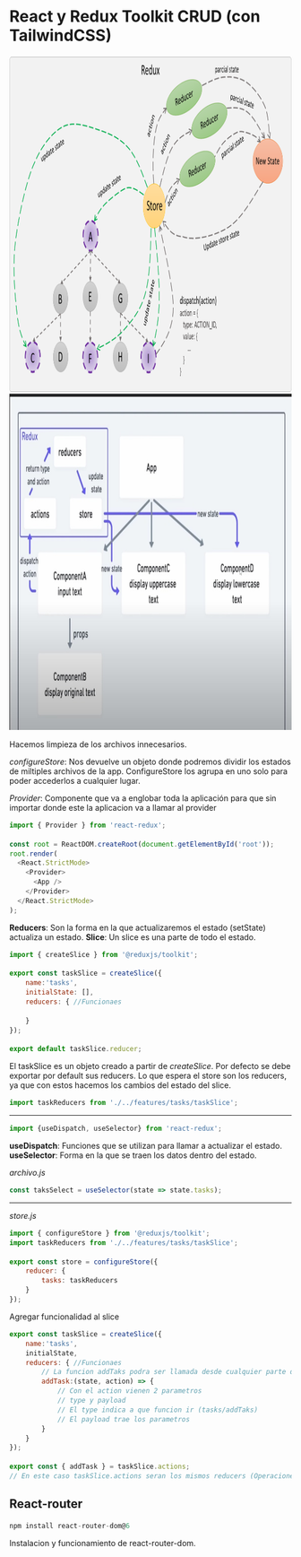 # React y Redux Toolkit CRUD (con TailwindCSS)

<img src="./src/assets/redux.png" style="width:650;height:600px;">
<img src="./src/assets/redux2.jpg" style="width:650;height:600px;">

Hacemos limpieza de los archivos innecesarios.

_configureStore_: Nos devuelve un objeto donde podremos dividir los estados de miltiples archivos de la app. ConfigureStore los agrupa en uno solo para poder accederlos a cualquier lugar.

_Provider_: Componente que va a englobar toda la aplicación para que sin importar donde este la aplicacion va a llamar al provider
```js
import { Provider } from 'react-redux';

const root = ReactDOM.createRoot(document.getElementById('root'));
root.render(
  <React.StrictMode>
    <Provider>
      <App />
    </Provider>
  </React.StrictMode>
);
```

__Reducers__: Son la forma en la que actualizaremos el estado (setState) actualiza un estado.
__Slice__: Un slice es una parte de todo el estado.
```js
import { createSlice } from '@reduxjs/toolkit';

export const taskSlice = createSlice({
    name:'tasks',
    initialState: [],
    reducers: { //Funcionaes

    }
});

export default taskSlice.reducer;
```
 El taskSlice es un objeto creado a partir de _createSlice_. Por defecto se debe exportar por default sus reducers. Lo que espera el store son los reducers, ya que con estos hacemos los cambios del estado del slice.

```js
import taskReducers from './../features/tasks/taskSlice';
```
---
```js
import {useDispatch, useSelector} from 'react-redux';
```
__useDispatch__: Funciones que se utilizan para llamar a actualizar el estado.
__useSelector__: Forma en la que se traen los datos dentro del estado.

*archivo.js*
```js
const taksSelect = useSelector(state => state.tasks);
```
----
*store.js*
```js
import { configureStore } from '@reduxjs/toolkit';
import taskReducers from './../features/tasks/taskSlice';

export const store = configureStore({
    reducer: {
        tasks: taskReducers
    }
});
```

Agregar funcionalidad al slice
```js
export const taskSlice = createSlice({
    name:'tasks',
    initialState,
    reducers: { //Funcionaes
        // La funcion addTaks podra ser llamada desde cualquier parte de la aplicación.
        addTask:(state, action) => {
            // Con el action vienen 2 parametros
            // type y payload
            // El type indica a que funcion ir (tasks/addTaks)
            // El payload trae los parametros
        }
    }
});

export const { addTask } = taskSlice.actions;
// En este caso taskSlice.actions seran los mismos reducers (Operaciones para cambiar estados).
```

## React-router
```js
npm install react-router-dom@6
```

Instalacion y funcionamiento de react-router-dom.



